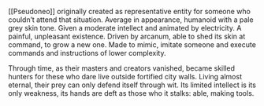 [[Pseudoneo]] originally created as representative entity for someone who couldn’t attend that situation.
Average in appearance, humanoid with a pale grey skin tone. 
Given a moderate intellect and animated by electricity. 
	A painful, unpleasant existence.
Driven by arcanum, able to shed its skin at command, to grow a new one. 
Made to mimic, imitate someone and execute commands and instructions of lower complexity. 

Through time, as their masters and creators vanished, became skilled hunters for these who dare live outside fortified city walls. 
Living almost eternal, their prey can only defend itself through wit. 
Its limited intellect is its only weakness, its hands are deft as those who it stalks: able, making tools. 